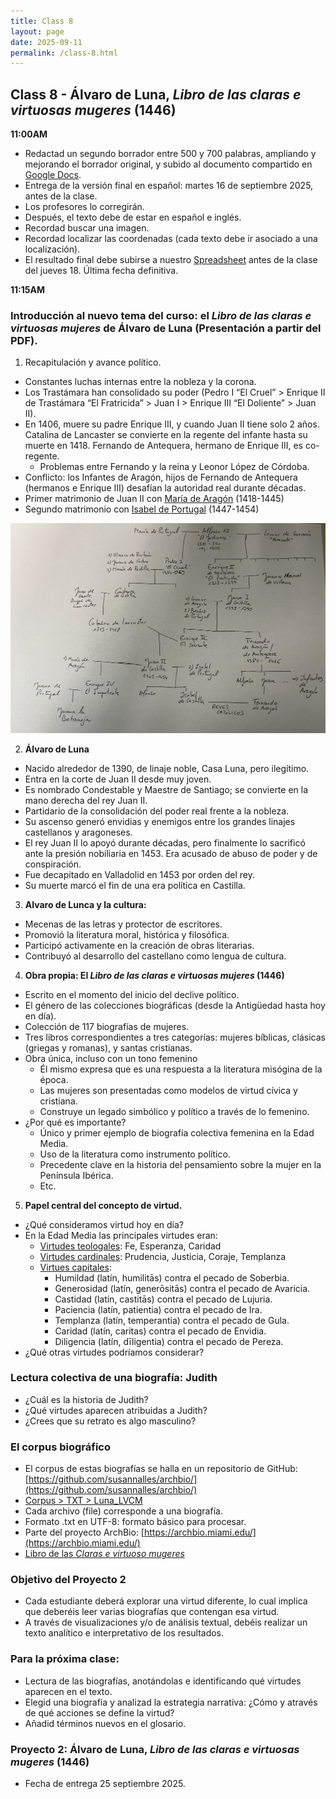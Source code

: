 ```yaml
---
title: Class 8
layout: page
date: 2025-09-11
permalink: /class-8.html
---
```

## Class 8 - Álvaro de Luna, *Libro de las claras e virtuosas mugeres* (1446)

**11:00AM**

- Redactad un segundo borrador entre 500 y 700 palabras, ampliando y mejorando el borrador original, y subido al documento compartido en [Google Docs](https://docs.google.com/document/d/1nxqzmYUBlLpf7n7jYDRYSWm6MscRl-u5JC7i3-Jw3ww/edit?tab=t.0).
- Entrega de la versión final en español: martes 16 de septiembre 2025, antes de la clase. 
- Los profesores lo corregirán.
- Después, el texto debe de estar en español e inglés. 
- Recordad buscar una imagen. 
- Recordad localizar las coordenadas (cada texto debe ir asociado a una localización). 
- El resultado final debe subirse a nuestro [Spreadsheet](https://docs.google.com/spreadsheets/d/1umgD4Pp-t0WndBGQ4xmeVaVdvsxtYJnZTHrocTJYtWo/edit?gid=0#gid=0) antes de la clase del jueves 18. Última fecha definitiva. 

**11:15AM**

### Introducción al nuevo tema del curso: el *Libro de las claras e virtuosas mujeres* de Álvaro de Luna (Presentación a partir del PDF). 

1. Recapitulación y avance político.   
  - Constantes luchas internas entre la nobleza y la corona.   
  - Los Trastámara han consolidado su poder (Pedro I “El Cruel” > Enrique II de Trastámara “El Fratricida” > Juan I > Enrique III “El Doliente” > Juan II).   
  - En 1406, muere su padre Enrique III, y cuando Juan II tiene solo 2 años. Catalina de Lancaster se convierte en la regente del infante hasta su muerte en 1418. Fernando de Antequera, hermano de Enrique III, es co-regente.   
    - Problemas entre Fernando y la reina y Leonor López de Córdoba.     
  - Conflicto: los Infantes de Aragón, hijos de Fernando de Antequera (hermanos e Enrique III) desafían la autoridad real durante décadas.   
  - Primer matrimonio de Juan II con [María de Aragón](https://es.wikipedia.org/wiki/Mar%C3%ADa_de_Arag%C3%B3n_\(reina_de_Castilla\)) (1418-1445)   
  - Segundo matrimonio con [Isabel de Portugal](https://es.wikipedia.org/wiki/Isabel_de_Portugal,_reina_de_Castilla) (1447-1454)   

![Árbol genealógico de la dinastia de Castilla siglos XIV y XV](../assets/img/arbol_dinastia.jpg)
      
2. **Álvaro de Luna**  
  - Nacido alrededor de 1390, de linaje noble, Casa Luna, pero ilegítimo.   
  - Entra en la corte de Juan II desde muy joven.   
  - Es nombrado Condestable y Maestre de Santiago; se convierte en la mano derecha del rey Juan II.   
  - Partidario de la consolidación del poder real frente a la nobleza.   
  - Su ascenso generó envidias y enemigos entre los grandes linajes castellanos y aragoneses.   
  - El rey Juan II lo apoyó durante décadas, pero finalmente lo sacrificó ante la presión nobiliaria en 1453. Era acusado de abuso de poder y de conspiración.   
  - Fue decapitado en Valladolid en 1453 por orden del rey.   
  - Su muerte marcó el fin de una era política en Castilla. 

3. **Alvaro de Lunca y la cultura:** 

- Mecenas de las letras y protector de escritores.   
- Promovió la literatura moral, histórica y filosófica.   
- Participó activamente en la creación de obras literarias.   
- Contribuyó al desarrollo del castellano como lengua de cultura. 

4. **Obra propia: El *Libro de las claras e virtuosas mujeres* (1446)** 

- Escrito en el momento del inicio del declive político.   
- El género de las colecciones biográficas (desde la Antigüedad hasta hoy en día).   
- Colección de 117 biografías de mujeres.   
- Tres libros correspondientes a tres categorías: mujeres bíblicas, clásicas (griegas y romanas), y santas cristianas.   
- Obra única, incluso con un tono femenino  
    - Él mismo expresa que es una respuesta a la literatura misógina de la época.   
    - Las mujeres son presentadas como modelos de virtud cívica y cristiana.   
    - Construye un legado simbólico y político a través de lo femenino.   
- ¿Por qué es importante?    
    - Único y primer ejemplo de biografía colectiva femenina en la Edad Media.   
    - Uso de la literatura como instrumento político.   
    - Precedente clave en la historia del pensamiento sobre la mujer en la Península Ibérica.   
    - Etc. 

5. **Papel central del concepto de virtud.** 

- ¿Qué consideramos virtud hoy en día?   
- En la Edad Media las principales virtudes eran:   
  - [Virtudes teologales](https://en.wikipedia.org/wiki/Theological_virtues): Fe, Esperanza, Caridad   
  - [Virtudes cardinales](https://en.wikipedia.org/wiki/Cardinal_virtues): Prudencia, Justicia, Coraje, Templanza
  - [Virtues capitales](https://es.wikipedia.org/wiki/Siete_virtudes_(catecismo)): 
    * Humildad (latín, humilitās) contra el pecado de Soberbia.
    * Generosidad​ (latín, generōsitās) contra el pecado de Avaricia.
    * Castidad (latín, castitās) contra el pecado de Lujuria.
    * Paciencia (latín, patientia) contra el pecado de Ira.
    * Templanza​ (latín, temperantia) contra el pecado de Gula.
    * Caridad​ (latín, caritas) contra el pecado de Envidia.
    * Diligencia (latín, dīligentia) contra el pecado de Pereza.
- ¿Qué otras virtudes podríamos considerar? 

### **Lectura colectiva de una biografía: Judith**  

- ¿Cuál es la historia de Judith?   
- ¿Qué virtudes aparecen atribuidas a Judith?   
- ¿Crees que su retrato es algo masculino? 

### **El corpus biográfico**

- El corpus de estas biografías se halla en un repositorio de GitHub: [https://github.com/susannalles/archbio/](https://github.com/susannalles/archbio/)   
- [Corpus > TXT > Luna_LVCM](https://github.com/susannalles/archbio/tree/gh-pages/corpus/TXT/Luna_LVCM)  
- Cada archivo (file) corresponde a una biografía.   
- Formato .txt en UTF-8: formato básico para procesar.    
- Parte del proyecto ArchBio: [https://archbio.miami.edu/](https://archbio.miami.edu/)   
- [Libro de las *Claras e virtuoso mugeres*](https://archbio.miami.edu/works/libro-de-las-claras-e-virtuosas-mugeres)

### **Objetivo del Proyecto 2**

* Cada estudiante deberá explorar una virtud diferente, lo cual implica que deberéis leer varias biografías que contengan esa virtud.   
* A través de visualizaciones y/o de análisis textual, debéis realizar un texto analítico e interpretativo de los resultados. 

### **Para la próxima clase:** 

- Lectura de las biografías, anotándolas e identificando qué virtudes aparecen en el texto.  
- Elegid una biografía y analizad la estrategia narrativa: ¿Cómo y através de qué acciones se define la virtud? 
- Añadid términos nuevos en el glosario. 



### Proyecto 2: Álvaro de Luna, *Libro de las claras e virtuosas mugeres* (1446)
- Fecha de entrega 25 septiembre 2025. 


